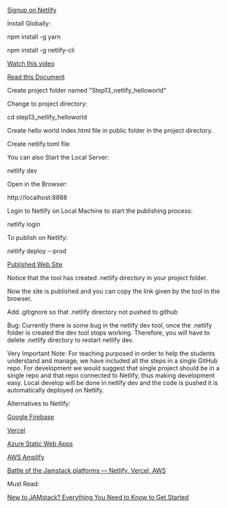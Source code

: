 [Signup on Netlify](https://app.netlify.com/signup)

Install Globally:

npm install -g yarn

npm install -g netlify-cli 

[Watch this video](https://www.youtube.com/watch?v=RL_gtVZ_79Q&feature=youtu.be&t=812)

[Read this Document](https://cli.netlify.com/netlify-dev/)

Create project folder named "Step13_netlify_helloworld"

Change to project directory:

cd step13_netlify_helloworld

Create hello world index.html file in public folder in the project directory.

Create netlify.toml file

You can also Start the Local Server:

netlify dev

Open in the Browser:

http://localhost:8888

Login to Netlify on Local Machine to start the publishing process:

netlify login

To publish on Netlify:

netlify deploy --prod

[Published Web Site](https://step13-netlify-helloworld.netlify.app/)

Notice that the tool has created .netlify directory in your project folder.

Now the site is published and you can copy the link given by the tool in the browser.

Add .gitignore so that .netlify directory not pushed to github

Bug: Currently there is some bug in the netlify dev tool, once the .netlify folder is created the dev tool stops working. Therefore, you will have to delete .netlify directory to restart netlify dev.

Very Important Note:
For teaching purposed in order to help the students understand and manage, we have included all the steps in a single GitHub repo. For development we would suggest that single project should be in a single repo and that repo connected to Netlify, thus making development easy. Local develop will be done in netlify dev and the code is pushed it is automatically deployed on Netlify.


Alternatives to Netlify:

[Google Firebase](https://firebase.google.com/)

[Vercel](https://vercel.com/)

[Azure Static Web Apps](https://azure.microsoft.com/en-us/services/app-service/static/)

[AWS Amplify](https://aws.amazon.com/amplify/)

[Battle of the Jamstack platforms — Netlify, Vercel, AWS](https://www.lambrospetrou.com/articles/battle-of-jamstack-platforms-netlify-vercel-aws/)

Must Read:

[New to JAMstack? Everything You Need to Know to Get Started](https://snipcart.com/blog/jamstack)
